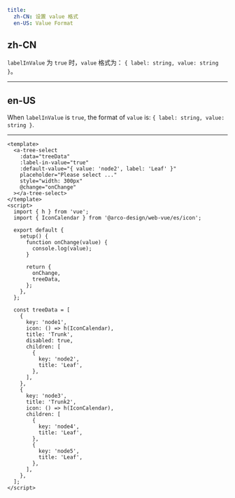 ```yaml
title:
  zh-CN: 设置 value 格式
  en-US: Value Format
```

## zh-CN

`labelInValue` 为 `true` 时，`value` 格式为： `{ label: string, value: string }`。

---

## en-US

When `labelInValue` is `true`, the format of `value` is: `{ label: string, value: string }`.

---

```vue
<template>
  <a-tree-select
    :data="treeData"
    :label-in-value="true"
    :default-value="{ value: 'node2', label: 'Leaf' }"
    placeholder="Please select ..."
    style="width: 300px"
    @change="onChange"
  ></a-tree-select>
</template>
<script>
  import { h } from 'vue';
  import { IconCalendar } from '@arco-design/web-vue/es/icon';

  export default {
    setup() {
      function onChange(value) {
        console.log(value);
      }

      return {
        onChange,
        treeData,
      };
    },
  };

  const treeData = [
    {
      key: 'node1',
      icon: () => h(IconCalendar),
      title: 'Trunk',
      disabled: true,
      children: [
        {
          key: 'node2',
          title: 'Leaf',
        },
      ],
    },
    {
      key: 'node3',
      title: 'Trunk2',
      icon: () => h(IconCalendar),
      children: [
        {
          key: 'node4',
          title: 'Leaf',
        },
        {
          key: 'node5',
          title: 'Leaf',
        },
      ],
    },
  ];
</script>
```
